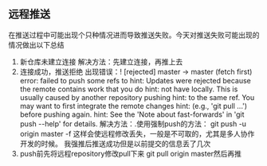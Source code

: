 ## 远程推送
在推送过程中可能出现个只种情况进而导致推送失败。今天对推送失败可能出现的情况做出以下总结

1. 新仓库未建立连接
  解决方法：先建立连接，再推上去
2. 连接成功，推送拒绝
	出现错误：! [rejected]        master -> master (fetch first)
	error: failed to push some refs to
	hint: Updates were rejected because the remote contains work that you do
	hint: not have locally. This is usually caused by another repository pushing
	hint: to the same ref. You may want to first integrate the remote changes
	hint: (e.g., 'git pull ...') before pushing again.
	hint: See the 'Note about fast-forwards' in 'git push --help' for details.
 解决方法：.使用强制push的方法：
 git push -u origin master -f 
这样会使远程修改丢失，一般是不可取的，尤其是多人协作开发的时候。
我强推后推送成功但是以前提交的信息丢了几次
3. push前先将远程repository修改pull下来
git pull origin master然后再推
